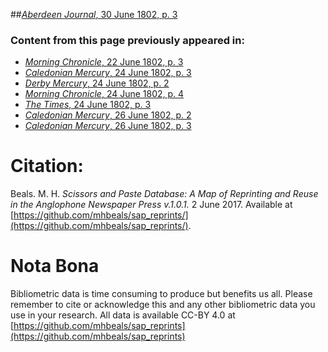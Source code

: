 ##[*Aberdeen Journal*, 30 June 1802, p. 3](https://mhbeals.github.io/sap_html/Aberdeen-Journal/Aberdeen-Journal-30-June-1802-p-3)

### Content from this page previously appeared in:
+ [*Morning Chronicle*, 22 June 1802, p. 3](https://mhbeals.github.io/sap_html/Morning-Chronicle/Morning-Chronicle-22-June-1802-p-3)
+ [*Caledonian Mercury*, 24 June 1802, p. 3](https://mhbeals.github.io/sap_html/Caledonian-Mercury/Caledonian-Mercury-24-June-1802-p-3)
+ [*Derby Mercury*, 24 June 1802, p. 2](https://mhbeals.github.io/sap_html/Derby-Mercury/Derby-Mercury-24-June-1802-p-2)
+ [*Morning Chronicle*, 24 June 1802, p. 4](https://mhbeals.github.io/sap_html/Morning-Chronicle/Morning-Chronicle-24-June-1802-p-4)
+ [*The Times*, 24 June 1802, p. 3](https://mhbeals.github.io/sap_html/The-Times/The-Times-24-June-1802-p-3)
+ [*Caledonian Mercury*, 26 June 1802, p. 2](https://mhbeals.github.io/sap_html/Caledonian-Mercury/Caledonian-Mercury-26-June-1802-p-2)
+ [*Caledonian Mercury*, 26 June 1802, p. 3](https://mhbeals.github.io/sap_html/Caledonian-Mercury/Caledonian-Mercury-26-June-1802-p-3)
                    
# Citation: 

Beals. M. H. *Scissors and Paste Database: A Map of Reprinting and Reuse in the Anglophone Newspaper Press v.1.0.1.* 2 June 2017. Available at [https://github.com/mhbeals/sap_reprints/](https://github.com/mhbeals/sap_reprints/). 
                    
# Nota Bona

Bibliometric data is time consuming to produce but benefits us all. Please remember to cite or acknowledge this and any other bibliometric data you use in your research. All data is available CC-BY 4.0 at [https://github.com/mhbeals/sap_reprints](https://github.com/mhbeals/sap_reprints)